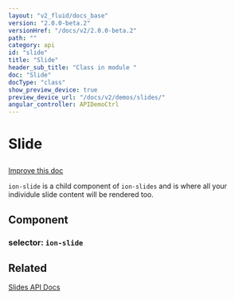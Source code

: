 ```yaml
---
layout: "v2_fluid/docs_base"
version: "2.0.0-beta.2"
versionHref: "/docs/v2/2.0.0-beta.2"
path: ""
category: api
id: "slide"
title: "Slide"
header_sub_title: "Class in module "
doc: "Slide"
docType: "class"
show_preview_device: true
preview_device_url: "/docs/v2/demos/slides/"
angular_controller: APIDemoCtrl 
---
```










<h1 class="api-title">


Slide






</h1>

<a class="improve-v2-docs" href='http://github.com/driftyco/ionic/edit/2.0/ionic/components/slides/slides.ts#L657'>
Improve this doc
</a>






<p><code>ion-slide</code> is a child component of <code>ion-slides</code> and is where all your individule slide content will be rendered too.</p>


<h2>Component</h2>
<h3>selector: <code>ion-slide</code></h3>
<!-- @usage tag -->


<!-- @property tags -->



<!-- instance methods on the class --><!-- related link -->

<h2>Related</h2>

<a href='/docs/v2/api/components/slides/Slides/'>Slides API Docs</a><!-- end content block -->


<!-- end body block -->

